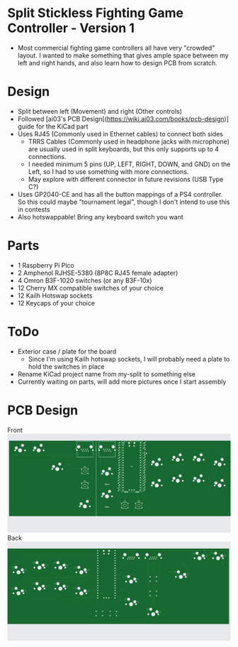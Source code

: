 # Split Stickless Fighting Game Controller - Version 1
- Most commercial fighting game controllers all have very "crowded" layout. I wanted to make something that gives ample space between my left and right hands, and also learn how to design PCB from scratch. 

# Design 
- Split between left (Movement) and right (Other controls)
- Followed [ai03's PCB Design[(https://wiki.ai03.com/books/pcb-design)] guide for the KiCad part
- Uses RJ45 (Commonly used in Ethernet cables) to connect both sides 
    - TRRS Cables (Commonly used in headphone jacks with microphone) are usually used in split keyboards, but this only supports up to 4 connections.
    - I needed minimum 5 pins (UP, LEFT, RIGHT, DOWN, and GND) on the Left, so I had to use something with more connections. 
    - May explore with different connector in future revisions (USB Type C?)
- Uses GP2040-CE and has all the button mappings of a PS4 controller. So this could maybe "tournament legal", though I don't intend to use this in contests
- Also hotswappable! Bring any keyboard switch you want 

# Parts 
- 1 Raspberry Pi Pico
- 2 Amphenol RJHSE-5380 (8P8C RJ45 female adapter)
- 4 Omron B3F-1020 switches (or any B3F-10x)
- 12 Cherry MX compatible switches of your choice 
- 12 Kailh Hotswap sockets
- 12 Keycaps of your choice

# ToDo 
- Exterior case / plate for the board
  - Since I'm using Kailh hotswap sockets, I will probably need a plate to hold the switches in place 
- Rename KiCad project name from my-split to something else 
- Currently waiting on parts, will add more pictures once I start assembly

# PCB Design
Front
![front](Images/01.Front.png)
Back
![back](Images/02.Back.png)
